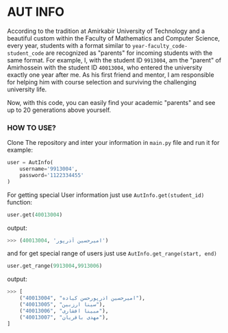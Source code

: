 # AUT INFO


According to the tradition at Amirkabir University of Technology and a beautiful custom within the Faculty of Mathematics and Computer Science, every year, students with a format similar to `year-faculty_code-student_code` are recognized as "parents" for incoming students with the same format. For example, I, with the student ID `9913004`, am the "parent" of Amirhossein with the student ID `40013004`, who entered the university exactly one year after me. As his first friend and mentor, I am responsible for helping him with course selection and surviving the challenging university life.

Now, with this code, you can easily find your academic "parents" and see up to 20 generations above yourself.

### HOW TO USE?

Clone The repository and inter your information in `main.py` file and run it
for example:
``` python
user = AutInfo(
    username='9913004',
    password='1122334455'
)
```

For getting special User information just use `AutInfo.get(student_id)` function:

``` python
user.get(40013004)
```
output:
```python
>>> (40013004, 'امیرحسین آذرپور')
```
and for get special range of users just use `AutInfo.get_range(start, end)`

``` python
user.get_range(9913004,9913006)
```
output:
```python
>>> [
    ("40013004", "امیرحسین اذرپورحسن کیاده"),
    ("40013005", "سینا ارزبین"),
    ("40013006", "مبینا افشاری"),
    ("40013007", "مهدی باقریان"),
]
```
